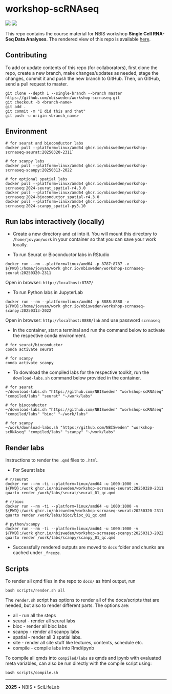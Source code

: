 # workshop-scRNAseq

![](https://github.com/NBISweden/workshop-scRNAseq/actions/workflows/docker-publish-site.yaml/badge.svg) ![](https://github.com/NBISweden/workshop-scRNAseq/actions/workflows/docker-publish-toolkits.yaml/badge.svg)

This repo contains the course material for NBIS workshop **Single Cell RNA-Seq Data Analyses**. The rendered view of this repo is available [here](https://nbisweden.github.io/workshop-scRNAseq/).

## Contributing

To add or update contents of this repo (for collaborators), first clone the repo, create a new branch, make changes/updates as needed, stage the changes, commit it and push the new branch to GitHub. Then, on GitHub, send a pull request to master.

```
git clone --depth 1 --single-branch --branch master https://github.com/nbisweden/workshop-scrnaseq.git
git checkout -b <branch-name>
git add .
git commit -m "I did this and that"
git push -u origin <branch_name>
```

## Environment

```
# for seurat and bioconductor labs
docker pull --platform=linux/amd64 ghcr.io/nbisweden/workshop-scrnaseq-seurat:20250320-2311`

# for scanpy labs
docker pull --platform=linux/amd64 ghcr.io/nbisweden/workshop-scrnaseq-scanpy:20250313-2022

# for optional spatial labs
docker pull --platform=linux/amd64 ghcr.io/nbisweden/workshop-scrnaseq:2024-seurat_spatial-r4.3.0
docker pull --platform=linux/amd64 ghcr.io/nbisweden/workshop-scrnaseq:2024-bioconductor_spatial-r4.3.0
docker pull --platform=linux/amd64 ghcr.io/nbisweden/workshop-scrnaseq:2024-scanpy_spatial-py3.10
```

## Run labs interactively (locally)

- Create a new directory and `cd` into it. You will mount this directory to `/home/jovyan/work` in your container so that you can save your work locally.

- To run Seurat or Bioconductor labs in RStudio

```
docker run --rm --platform=linux/amd64 -p 8787:8787 -v ${PWD}:/home/jovyan/work ghcr.io/nbisweden/workshop-scrnaseq-seurat:20250320-2311
```

Open in browser: `http://localhost:8787/`

- To run Python labs in JupyterLab

```
docker run --rm --platform=linux/amd64 -p 8888:8888 -v ${PWD}:/home/jovyan/work ghcr.io/nbisweden/workshop-scrnaseq-scanpy:20250313-2022
```

Open in browser: `http://localhost:8888/lab` and use password `scrnaseq`

- In the container, start a terminal and run the command below to activate the respective conda environment.

```
# for seurat/bioconductor
conda activate seurat

# for scanpy
conda activate scanpy
```

- To download the compiled labs for the respective toolkit, run the `download-labs.sh` command below provided in the container.

```
# for seurat
~/download-labs.sh "https://github.com/NBISweden" "workshop-scRNAseq" "compiled/labs" "seurat" "~/work/labs"

# for bioconductor
~/download-labs.sh "https://github.com/NBISweden" "workshop-scRNAseq" "compiled/labs" "bioc" "~/work/labs"

# for scanpy
~/work/download-labs.sh "https://github.com/NBISweden" "workshop-scRNAseq" "compiled/labs" "scanpy" "~/work/labs"
```

## Render labs

Instructions to render the `.qmd` files to `.html`.

- For Seurat labs

```
# r/seurat
docker run --rm -ti --platform=linux/amd64 -u 1000:1000 -v ${PWD}:/work ghcr.io/nbisweden/workshop-scrnaseq-seurat:20250320-2311 quarto render /work/labs/seurat/seurat_01_qc.qmd

# r/bioc
docker run --rm -ti --platform=linux/amd64 -u 1000:1000 -v ${PWD}:/work ghcr.io/nbisweden/workshop-scrnaseq-seurat:20250320-2311 quarto render /work/labs/bioc/bioc_01_qc.qmd

# python/scanpy
docker run --rm -ti --platform=linux/amd64 -u 1000:1000 -v ${PWD}:/work ghcr.io/nbisweden/workshop-scrnaseq-scanpy:20250313-2022 quarto render /work/labs/scanpy/scanpy_01_qc.qmd
```

- Successfully rendered outputs are moved to `docs` folder and chunks are cached under `_freeze`.

## Scripts

To render all qmd files in the repo to `docs/` as html output, run

```
bash scripts/render.sh all
```

The `render.sh` script has options to render all of the docs/scripts that are needed, but also to render different parts. The options are:

* all - run all the steps
* seurat - render all seurat labs
* bioc - render all bioc labs
* scanpy - render all scanpy labs
* spatial - render all 3 spatial labs.
* site - render all site stuff like lectures, contents, schedule etc.
* compile - compile labs into Rmd/ipynb


To compile all qmds into `compiled/labs` as qmds and ipynb with evaluated meta variables, can also be run directly with the compile script using:

```
bash scripts/compile.sh
```

---

**2025** • NBIS • SciLifeLab

